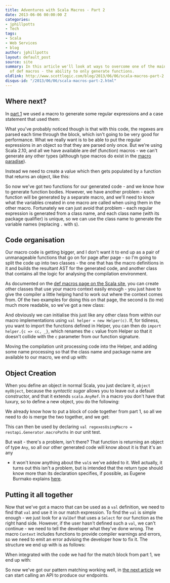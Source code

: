 ```yaml
---
title: Adventures with Scala Macros - Part 2
date: 2013-06-06 00:00:00 Z
categories:
- jphillpotts
- Tech
tags:
- Scala
- Web Services
- blog
author: jphillpotts
layout: default_post
source: site
summary: In this article we'll look at ways to overcome one of the main restrictions
  of def macros - the ability to only generate functions.
oldlink: http://www.scottlogic.com/blog/2013/06/06/scala-macros-part-2.html
disqus-id: "/2013/06/06/scala-macros-part-2.html"
---
```


## Where next?

In 
<a href="{{site.baseurl}}{% post_url jphillpotts/2013-06-05-scala-macros-part-1 %}">part 1</a>
we used a macro to generate some regular expressions and a case statement that used them:

<script src="https://gist.github.com/mrpotes/678c1918e1c637da1f7a.js?file=generated-code.scala">
</script>

What you've probably noticed though is that with this code, the regexes are parsed each
time through the block, which isn't going to be very good for performance. What we really
want is to be able to put the regular expressions in an object so that they are 
parsed only once. But we're using Scala 2.10, and all we have available are def (function) 
macros - we can't generate any other types (although type macros do exist in the [macro
paradise](http://docs.scala-lang.org/overviews/macros/typemacros.html)).

Instead we need to create a value which then gets populated by a function that returns an
object, like this:

<script src="https://gist.github.com/mrpotes/1b8b2b2f2d898bd89394.js?file=object-from-function.scala">
</script>

So now we've got two functions for our generated code - and we know how to generate
function bodies. However, we have another problem - each function will be generated by a
separate macro, and we'll need to know what the variables created in one macro are called
when using them in the other macro. Fortunately we can just avoid that problem - each
regular expression is generated from a class name, and each class name (with its package
qualifier) is unique, so we can use the class name to generate the variable names 
(replacing `.` with `$`).

## Code organisation

Our macro code is getting bigger, and I don't want it to end up as a pair of unmanageable
functions that go on for page after page - so I'm going to split the code up into two
classes - the one that has the macro definitions in it and builds the resultant AST for
the generated code, and another class that contains all the logic for analysing the
compilation environment.

As documented on the [def macros page on the Scala site](http://docs.scala-lang.org/overviews/macros/overview.html),
you can create other classes that use your macro context easily enough - you just have
to give the compiler a little helping hand to work out where the context comes from. Of
the two examples for doing this on that page, the second is (to me) much more readable,
so we've got a new class:

<script src="https://gist.github.com/mrpotes/1b8b2b2f2d898bd89394.js?file=helper-class.scala">
</script>

And obviously we can initialise this just like any other class from within our macro
implementations using `val helper = new Helper(c)`. If, for tidiness, you want to
import the functions defined in Helper, you can then do `import helper.{c => cc, _}`,
which renames the `c` value from Helper so that it doesn't collide with the `c`
parameter from our function signature.

Moving the compilation unit processing code into the Helper, and adding some name
processing so that the class name and package name are available to our macro, we 
end up with: 

<script src="https://gist.github.com/mrpotes/1b8b2b2f2d898bd89394.js?file=Helper.scala">
</script>

## Object Creation

When you define an object in normal Scala, you just declare it, `object myObject`,
because the *syntactic sugar* allows you to leave out a default constructor, and
that it extends `scala.AnyRef`. In a macro you don't have that luxury, so to define
a new object, you do the following:

<script src="https://gist.github.com/mrpotes/1b8b2b2f2d898bd89394.js?file=object-declaration.scala">
</script>

We already know how to put a block of code together from part 1, so all we need to
do is merge the two together, and we get:

<script src="https://gist.github.com/mrpotes/1b8b2b2f2d898bd89394.js?file=object-macro.scala">
</script>

This can then be used by declaring `val regexesUsingMacro =
restapi.Generator.macroPaths` in our unit test.

But wait - there's a problem, isn't there? That function is returning an object of
type `Any`, so all our other generated code will know about it is that it's an any
- it won't know anything about the `val`s we've added to it. Well actually, it turns
out this isn't a problem, but is intended that the return type should know more than 
its declaration specifies, if possible, as Eugene Burmako explains 
[here](http://stackoverflow.com/a/13673950).

## Putting it all together

Now that we've got a macro that can be used as a `val` definition, we need to find
that `val` and use it in our match expression. To find the `val` is simple enough -
we just look for a `ValDef` that uses a `Select` for our function as the right hand
side. However, if the user hasn't defined such a `val`, we can't continue - we need
to tell the developer what they've done wrong. The macro `Context` includes 
functions to provide compiler warnings and errors, so we need to emit an error
advising the developer how to fix it. The structure we end up with is as follows:

<script src="https://gist.github.com/mrpotes/1b8b2b2f2d898bd89394.js?file=find-value.scala">
</script>

When integrated with the code we had for the match block from part 1, we end up 
with:

<script src="https://gist.github.com/mrpotes/1b8b2b2f2d898bd89394.js?file=case-macro.scala">
</script>

So now we've got our pattern matching working well, in 
<a href="{{site.baseurl}}{% post_url jphillpotts/2013-06-07-scala-macros-part-3 %}">the next article</a> 
we can start calling an API to produce our endpoints.
 























